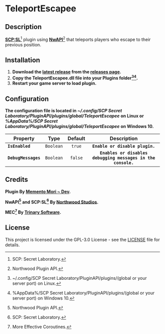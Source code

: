 # TeleportEscapee
## Description
[**SCP:SL**](https://scpslgame.com/)[^scpsl] plugin using [**NwAPI**](https://github.com/northwood-studios/NwPluginAPI)[^nwapi] that teleports players who escape to their previous position.

## Installation
1. **Download the [latest release](https://github.com/Memento-Mori-SCP/TeleportEscapee/releases/latest) from the [releases page](https://github.com/Memento-Mori-SCP/TeleportEscapee/releases).**
2. **Copy the TeleportEscapee.dll file into your **Plugins** folder[^linux][^win10].**
3. **Restart your game server to load plugin.**

## Configuration
**The configuration file is located in _~/.config/SCP Secret Laboratory/PluginAPI/plugins/global/TeleportEscapee_ on Linux or _%AppData%/SCP Secret Laboratory/PluginAPI/plugins/global/TeleportEscapee_ on Windows 10.**

Property | Type | Default | Description
----- | :---: | :---: | :----:
**`IsEnabled`** | `Boolean` | `true` | **`Enable or disable plugin.`**
**`DebugMessages`** | `Boolean` | `false` | **`Enables or disables debugging messages in the console.`**

## Credits
**Plugin By [Memento Mori ~ Dev](https://github.com/Memento-Mori-SCP).**

**NwAPI[^nwapi] and SCP:SL[^scpsl] By [Northwood Studios](https://github.com/northwood-studios).**

**MEC[^mec] By [Trinary Software](http://trinary.tech/).**

## License
This project is licensed under the GPL-3.0 License - see the [LICENSE](LICENSE) file for details.

[^scpsl]: SCP: Secret Laboratory.
[^nwapi]: Northwood Plugin API.
[^mec]: More Effective Coroutines.
[^linux]: ~/.config/SCP Secret Laboratory/PluginAPI/plugins/(global or your server port) on Linux.
[^win10]: %AppData%/SCP Secret Laboratory/PluginAPI/plugins/(global or your server port) on Windows 10.
